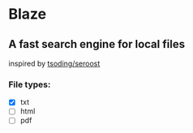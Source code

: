 # Blaze
## A fast search engine for local files

inspired by [tsoding/seroost](https://github.com/tsoding/seroost)

### File types:
  - [x] txt
  - [ ] html
  - [ ] pdf
